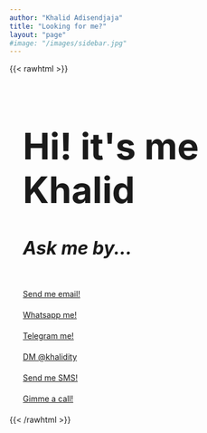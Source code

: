 ```yaml
---
author: "Khalid Adisendjaja"
title: "Looking for me?"
layout: "page"
#image: "/images/sidebar.jpg"
---
```

{{< rawhtml >}}
<style>
    .findme li {
        margin-bottom:20px;
    }
    </style>
<ul class="findme" style="list-style:none;">
    <li>
    <div style="margin-bottom:20px;font-size:2rem;">
<h1>Hi! it's me Khalid</h1>
<h5>Ask me by...</h5>
</div>
    </li>
    <li>
        <a class="clickme gmail-clr" href="mailto:contact@khal.web.id" target="_blank">
            <span class="icon-mail">
            Send me email!
            </span>
        </a>
    </li>
    <li>
        <a class="clickme whatsapp-clr" href="whatsapp://send?phone=+62818228467&text=Hi!%20" target="_blank">
            <span class="icon-chat">
            Whatsapp me!
            </span>
        </a>
    </li>
    <li>
        <a class="clickme telegram-clr" href="https://t.me/khalidity" target="_blank">
            <span class="icon-chat">
            Telegram me!
            </span>
        </a>
    </li>
    <li>
        <a class="clickme twitter-clr" href="https://twitter.com/messages/compose?recipient_id=14636911&text=Hi,%20" target="_blank">
            <span class="icon-twitter" >
            DM @khalidity
            </span>
        </a>
    </li>
    <li>
        <a class="clickme android-clr" href="sms:+62818228467" target="_blank">
            <span class="icon-comment">
            Send me SMS!
            </span>
        </a>
    </li>
    <li>
        <a class="clickme android-clr" href="tel:+62818228467" target="_blank">
            <span class="icon-phone">
            Gimme a call!
            </span>
        </a>
    </li>
</ul>
{{< /rawhtml >}}